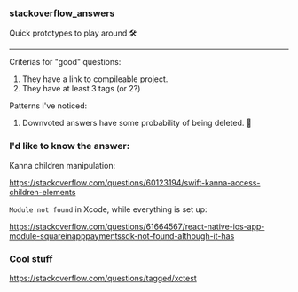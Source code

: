 ### stackoverflow_answers
Quick prototypes to play around 🛠

---

Criterias for "good" questions:

1. They have a link to compileable project.
2. They have at least 3 tags (or 2?)

Patterns I've noticed:

1. Downvoted answers have some probability of being deleted. 🤷‍
   

### I'd like to know the answer:

Kanna children manipulation:

https://stackoverflow.com/questions/60123194/swift-kanna-access-children-elements

`Module not found` in Xcode, while everything is set up:

https://stackoverflow.com/questions/61664567/react-native-ios-app-module-squareinapppaymentssdk-not-found-although-it-has

### Cool stuff

https://stackoverflow.com/questions/tagged/xctest
